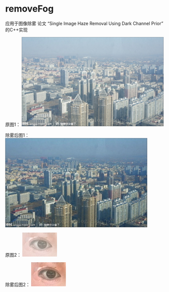 # removeFog

应用于图像除雾
论文 “Single Image Haze Removal Using Dark Channel Prior” 的C++实现

原图1：
![Image text](https://github.com/mrxRunwuxiwusheng/removeFog/blob/master/images/res.png)

除雾后图1：
![Image text](https://github.com/mrxRunwuxiwusheng/removeFog/blob/master/images/dst.jpg)


原图2：
![Image text](https://github.com/mrxRunwuxiwusheng/removeFog/blob/master/images/res1.png)

除雾后图2：
![Image text](https://github.com/mrxRunwuxiwusheng/removeFog/blob/master/images/dst1.jpg)

